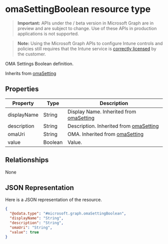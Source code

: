 ﻿# omaSettingBoolean resource type

> **Important:** APIs under the / beta version in Microsoft Graph are in preview and are subject to change. Use of these APIs in production applications is not supported.

> **Note:** Using the Microsoft Graph APIs to configure Intune controls and policies still requires that the Intune service is [correctly licensed](https://go.microsoft.com/fwlink/?linkid=839381) by the customer.

OMA Settings Boolean definition.

Inherits from [omaSetting](../resources/intune_deviceconfig_omasetting.md)

## Properties
|Property|Type|Description|
|---|---|---|
|displayName|String|Display Name. Inherited from [omaSetting](../resources/intune_deviceconfig_omasetting.md)|
|description|String|Description. Inherited from [omaSetting](../resources/intune_deviceconfig_omasetting.md)|
|omaUri|String|OMA. Inherited from [omaSetting](../resources/intune_deviceconfig_omasetting.md)|
|value|Boolean|Value.|

## Relationships
None
## JSON Representation
Here is a JSON representation of the resource.
<!-- {
  "blockType": "resource",
  "keyProperty": "id",
  "@odata.type": "microsoft.graph.omaSettingBoolean"
}
-->
```json
{
  "@odata.type": "#microsoft.graph.omaSettingBoolean",
  "displayName": "String",
  "description": "String",
  "omaUri": "String",
  "value": true
}
```



